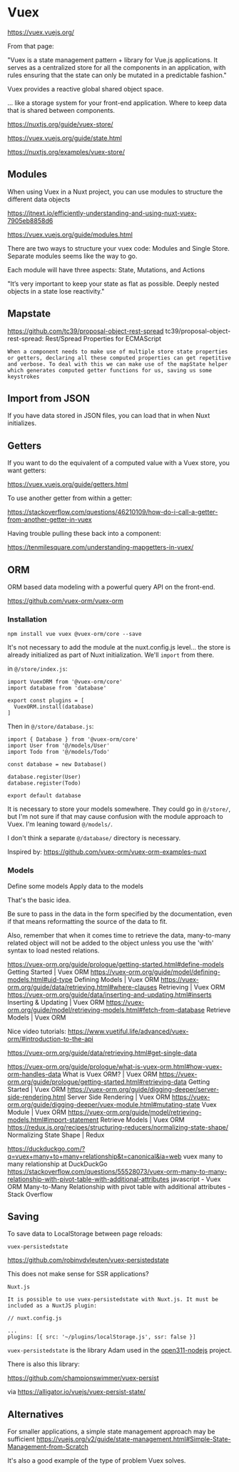 # Vuex

https://vuex.vuejs.org/

From that page:

"Vuex is a state management pattern + library for Vue.js applications. It serves as a centralized store for all the components in an application, with rules ensuring that the state can only be mutated in a predictable fashion."

Vuex provides a reactive global shared object space. 

... like a storage system for your front-end application. Where to keep data that is shared between components. 

https://nuxtjs.org/guide/vuex-store/

https://vuex.vuejs.org/guide/state.html

https://nuxtjs.org/examples/vuex-store/


## Modules

When using Vuex in a Nuxt project, you can use modules to structure the different data objects

https://itnext.io/efficiently-understanding-and-using-nuxt-vuex-7905eb8858d6

https://vuex.vuejs.org/guide/modules.html

There are two ways to structure your vuex code: Modules and Single Store. Separate modules seems like the way to go. 

Each module will have three aspects: State, Mutations, and Actions

"It’s very important to keep your state as flat as possible. Deeply nested objects in a state lose reactivity."



## Mapstate

https://github.com/tc39/proposal-object-rest-spread
tc39/proposal-object-rest-spread: Rest/Spread Properties for ECMAScript

```
When a component needs to make use of multiple store state properties or getters, declaring all these computed properties can get repetitive and verbose. To deal with this we can make use of the mapState helper which generates computed getter functions for us, saving us some keystrokes
```


## Import from JSON

If you have data stored in JSON files, you can load that in when Nuxt initializes. 


## Getters 

If you want to do the equivalent of a computed value with a Vuex store, you want getters:

https://vuex.vuejs.org/guide/getters.html

To use another getter from within a getter:

https://stackoverflow.com/questions/46210109/how-do-i-call-a-getter-from-another-getter-in-vuex

Having trouble pulling these back into a component:

https://tenmilesquare.com/understanding-mapgetters-in-vuex/



 
## ORM

ORM based data modeling with a powerful query API on the front-end.

https://github.com/vuex-orm/vuex-orm


### Installation

    npm install vue vuex @vuex-orm/core --save
    
It's not necessary to add the module at the nuxt.config.js level... the store is already initialized as part of Nuxt initialization. We'll `import` from there.

in `@/store/index.js`:

```
import VuexORM from '@vuex-orm/core'
import database from 'database'

export const plugins = [
  VuexORM.install(database)
]
```

Then in `@/store/database.js`:

```
import { Database } from '@vuex-orm/core'
import User from '@/models/User'
import Todo from '@/models/Todo'

const database = new Database()

database.register(User)
database.register(Todo)

export default database
```


It is necessary to store your models somewhere. They could go in `@/store/`, but I'm not sure if that may cause confusion with the module approach to Vuex. I'm leaning toward `@/models/`. 

I don't think a separate `@/database/` directory is necessary.

Inspired by:
https://github.com/vuex-orm/vuex-orm-examples-nuxt


### Models

Define some models
Apply data to the models

That's the basic idea. 

Be sure to pass in the data in the form specified by the documentation, even if that means reformatting the source of the data to fit. 

Also, remember that when it comes time to retrieve the data, many-to-many related object will not be added to the object unless you use the 'with' syntax to load nested relations. 

https://vuex-orm.org/guide/prologue/getting-started.html#define-models
Getting Started | Vuex ORM
https://vuex-orm.org/guide/model/defining-models.html#uid-type
Defining Models | Vuex ORM
https://vuex-orm.org/guide/data/retrieving.html#where-clauses
Retrieving | Vuex ORM
https://vuex-orm.org/guide/data/inserting-and-updating.html#inserts
Inserting & Updating | Vuex ORM
https://vuex-orm.org/guide/model/retrieving-models.html#fetch-from-database
Retrieve Models | Vuex ORM


Nice video tutorials:
https://www.vuetiful.life/advanced/vuex-orm/#introduction-to-the-api


https://vuex-orm.org/guide/data/retrieving.html#get-single-data


https://vuex-orm.org/guide/prologue/what-is-vuex-orm.html#how-vuex-orm-handles-data
What is Vuex ORM? | Vuex ORM
https://vuex-orm.org/guide/prologue/getting-started.html#retrieving-data
Getting Started | Vuex ORM
https://vuex-orm.org/guide/digging-deeper/server-side-rendering.html
Server Side Rendering | Vuex ORM
https://vuex-orm.org/guide/digging-deeper/vuex-module.html#mutating-state
Vuex Module | Vuex ORM
https://vuex-orm.org/guide/model/retrieving-models.html#import-statement
Retrieve Models | Vuex ORM
https://redux.js.org/recipes/structuring-reducers/normalizing-state-shape/
Normalizing State Shape | Redux


https://duckduckgo.com/?q=vuex+many+to+many+relationship&t=canonical&ia=web
vuex many to many relationship at DuckDuckGo
https://stackoverflow.com/questions/55528073/vuex-orm-many-to-many-relationship-with-pivot-table-with-additional-attributes
javascript - Vuex ORM Many-to-Many Relationship with pivot table with additional attributes - Stack Overflow


## Saving

To save data to LocalStorage between page reloads:

    vuex-persistedstate
    
https://github.com/robinvdvleuten/vuex-persistedstate


This does not make sense for SSR applications?

```
Nuxt.js

It is possible to use vuex-persistedstate with Nuxt.js. It must be included as a NuxtJS plugin:

// nuxt.config.js

...
plugins: [{ src: '~/plugins/localStorage.js', ssr: false }]

```

`vuex-persistedstate` is the library Adam used in the [open311-nodejs](https://github.com/City-of-Bloomington/open311-nodejs/blob/master/package.json) project.

    
There is also this library:

https://github.com/championswimmer/vuex-persist

via
https://alligator.io/vuejs/vuex-persist-state/
    

## Alternatives

For smaller applications, a simple state management approach may be sufficient
https://vuejs.org/v2/guide/state-management.html#Simple-State-Management-from-Scratch

It's also a good example of the type of problem Vuex solves.
